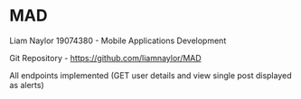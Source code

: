 # MAD
Liam Naylor 19074380 - Mobile Applications Development

Git Repository - https://github.com/liamnaylor/MAD

All endpoints implemented (GET user details and view single post displayed as alerts)
